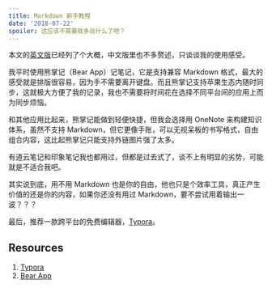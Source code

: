 ```yaml
---
title: Markdown 新手教程
date: '2018-07-22'
spoiler: 这应该不需要我多说什么了吧？
---
```


本文的[英文版](/markdown-starter-tutorial)已经列了个大概，中文版里也不多赘述，只谈谈我的使用感受。

我平时使用熊掌记（Bear App）记笔记，它是支持兼容 Markdown 格式，最大的感受就是排版很容易，因为手不需要离开键盘。而且熊掌记支持苹果生态内随时同步，这就极大方便了我的记录，我也不需要将时间花在选择不同平台间的应用上而为同步烦恼。

和其他应用比起来，熊掌记能做到轻便快捷，但我会选择用 OneNote 来构建知识体系，虽然不支持 Markdown，但它更像手账，可以无视呆板的书写格式，自由组合内容，这比起熊掌记只能支持外链图片强了太多。

有道云笔记和印象笔记我也都用过，但都是过去式了，谈不上有明显的劣势，可能就是不适合我吧。

其实说到底，用不用 Markdown 也是你的自由，他也只是个效率工具，真正产生价值的还是你的内容，如果你还没有用过 Markdown，要不尝试用着输出一波？？？

最后，推荐一款跨平台的免费编辑器，[Typora](https://typora.io/)。

## Resources
1. [Typora](https://typora.io/)
2. [Bear App](http://www.bear-writer.com/)
